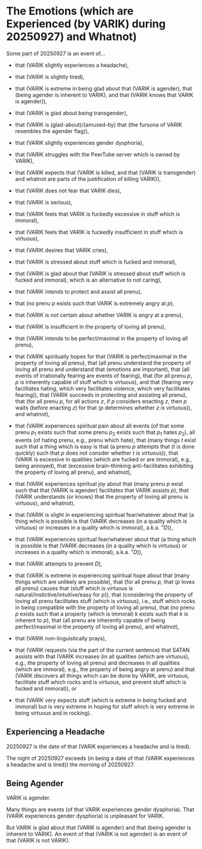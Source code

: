 The Emotions (which are Experienced (by VARIK) during 20250927) and Whatnot)
============================================================================

Some part of 20250927 is an event of...

* that (VARIK slightly experiences a headache),
* that (VARIK is slightly tired),
* that (VARIK is extreme in being glad about that (VARIK is agender), that (being agender is inherent to VARIK), and that (VARIK knows that VARIK is agender)),

* that (VARIK is glad about being transgender),
* that (VARIK is (glad-about)/(amused-by) that (the fursona of VARIK resembles the agender flag)),
* that (VARIK slightly experiences gender dysphoria),
* that (VARIK struggles with the PeerTube server which is owned by VARIK),
* that (VARIK expects that (VARIK is killed, and that (VARIK is transgender) and whatnot are parts of the justification of killing VARIK)),
* that (VARIK does not fear that VARIK dies),
* that (VARIK is serious),
* that (VARIK feels that VARIK is fuckedly excessive in stuff which is immoral),
* that (VARIK feels that VARIK is fuckedly insufficient in stuff which is virtuous),
* that (VARIK desires that VARIK cries),
* that (VARIK is stressed about stuff which is fucked and immoral),
* that (VARIK is glad about that (VARIK is stressed about stuff which is fucked and immoral), which is an alternative to not caring),
* that (VARIK intends to protect and assist all prenu),
* that (no prenu $p$ exists such that VARIK is extremely angry at $p$),
* that (VARIK is not certain about whether VARIK is angry at a prenu),
* that (VARIK is insufficient in the property of loving all prenu),
* that (VARIK intends to be perfect/maximal in the property of loving all prenu),
* that (VARIK spiritually hopes for that (VARIK is perfect/maximal in the property of loving all prenu), that (all prenu understand the property of loving all prenu and understand that (emotions are important), that (all events of irrationally fearing are events of fearing), that (for all prenu $p$, $p$ is inherently capable of stuff which is virtuous), and that (fearing very facilitates hating, which very facilitates violence, which very facilitates fearing)), that (VARIK succeeds in protecting and assisting all prenu), that (for all prenu $p$, for all actions $z$, if $p$ considers enacting $z$, then $p$ waits (before enacting $z$) for that ($p$ determines whether $z$ is virtuous)), and whatnot),
* that (VARIK experiences spiritual pain about all events (of that some prenu $p_1$ exists such that some prenu $p_2$ exists such that $p_1$ hates $p_2$), all events (of hating prenu, e.g., prenu which hate), that (many things $t$ exist such that a thing which is easy is that (a prenu $p$ attempts that ($t$ is done quickly) such that $p$ does not consder whether $t$ is virtuous)), that (VARIK is excessive in qualities (which are fucked or are immoral), e.g., being annoyed), that (excessive brain-thinking anti-facilitates exhibiting the property of loving all prenu), and whatnot),
* that (VARIK experiences spiritual joy about that (many prenu $p$ exist such that that (VARIK is agender) facilitates that VARIK assists $p$), that (VARIK understands (or knows) that the property of loving all prenu is virtuous), and whatnot),
* that (VARIK is slight in experiencing spiritual fear/whatever about that (a thing which is possible is that (VARIK decreases (in a quality which is virtuous) or increases in a quality which is immoral), a.k.a. "$D$)),
* that (VARIK experiences spiritual fear/whatever about that (a thing which is possible is that (VARIK decreases (in a quality which is virtuous) or increases in a quality which is immoral), a.k.a. "$D$)),
* that (VARIK attempts to prevent $D$),
* that (VARIK is extreme in experiencing spiritual hope about that (many things which are unlikely are possible), that (for all prenu $p$, that ($p$ loves all prenu) causes that (stuff which is virtuous is natural/instictive/intuitive/easy for $p$)), that (considering the property of loving all prenu facilitates stuff (which is virtuous), i.e., stuff which rocks in being compatible with the property of loving all prenu), that (no prenu $p$ exists such that a property (which is immoral) $k$ exists such that $k$ is inherent to $p$), that (all prenu are inherently capable of being perfect/maximal in the property of loving all prenu), and whatnot),
* that (VARIK non-linguistically prays),
* that (VARIK requests (via the part of the current sentence) that SATAN assists with that (VARIK increases (in all qualities (which are virtuous), e.g., the property of loving all prenu) and decreases in all qualities (which are immoral), e.g., the property of being angry at prenu) and that (VARIK discovers all things which can be done by VARIK, are virtuous, facilitate stuff which rocks and is virtuous, and prevent stuff which is fucked and immoral)), or
* that (VARIK very expects stuff (which is extreme in being fucked and immoral) but is very extreme in hoping for stuff which is very extreme in being virtuous and in rocking).

## Experiencing a Headache
20250927 is the date of that (VARIK experiences a headache and is tired).

The night of 20250927 exceeds (in being a date of that (VARIK experiences a headache and is tired)) the morning of 20250927.

## Being Agender
VARIK is agender.

Many things are events (of that VARIK experiences gender dysphoria).  That (VARIK experiences gender dysphoria) is unpleasant for VARIK.

But VARIK is glad about that (VARIK is agender) and that (being agender is inherent to VARIK).  An event of that (VARIK is not agender) is an event of that (VARIK is not VARIK).
